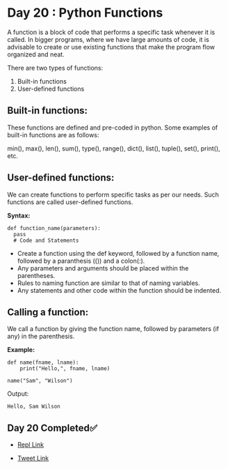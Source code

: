 # Day 20 : Python Functions

A function is a block of code that performs a specific task whenever it is called. In bigger programs, where we have large amounts of code, it is advisable to create or use existing functions that make the program flow organized and neat.

There are two types of functions:

1. Built-in functions
2. User-defined functions

## Built-in functions:

These functions are defined and pre-coded in python. Some examples of built-in functions are as follows:

min(), max(), len(), sum(), type(), range(), dict(), list(), tuple(), set(), print(), etc.

## User-defined functions:

We can create functions to perform specific tasks as per our needs. Such functions are called user-defined functions.

**Syntax:**

```
def function_name(parameters):
  pass
  # Code and Statements
```

- Create a function using the def keyword, followed by a function name, followed by a paranthesis (()) and a colon(:).
- Any parameters and arguments should be placed within the parentheses.
- Rules to naming function are similar to that of naming variables.
- Any statements and other code within the function should be indented.

## Calling a function:

We call a function by giving the function name, followed by parameters (if any) in the parenthesis.

**Example:**

```
def name(fname, lname):
    print("Hello,", fname, lname)

name("Sam", "Wilson")
```

Output:
```
Hello, Sam Wilson
```

## Day 20 Completed✅ 

* [Repl Link](https://replit.com/@kishanrajput23/20-Day20-Functions)

* [Tweet Link](https://twitter.com/kishan_rajput23/status/1604181722580791296?s=20&t=CVovXZpgbnLCFAiE-jR96w)
